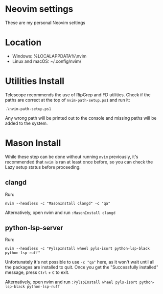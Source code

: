 # Neovim settings
These are my personal Neovim settings

# Location
- Windows: %LOCALAPPDATA%\nvim
- Linux and macOS: ~/.config/nvim/

# Utilities Install
Telescope recommends the use of RipGrep and FD utilities.
Check if the paths are correct at the top of `nvim-path-setup.ps1` and run it:
```
.\nvim-path-setup.ps1
```

Any wrong path will be printed out to the console and missing paths will be
added to the system.


# Mason Install
While these step can be done without running `nvim` previously, it's recommended
that `nvim` is ran at least once before, so you can check the Lazy setup status
before proceeding.

## clangd

Run:
```
nvim --headless -c "MasonInstall clangd" -c "qa"
```

Alternatively, open nvim and run `:MasonInstall clangd`

## python-lsp-server

Run:
```
nvim --headless -c "PylspInstall wheel pyls-isort python-lsp-black python-lsp-ruff"
```

Unfortunately it's not possible to use `-c "qa"` here, as it won't wait until
all the packages are installed to quit.
Once you get the "Successfully installed" message, press `Ctrl` + `C` to exit.

Alternatively, open nvim and run `:PylspInstall wheel pyls-isort python-lsp-black python-lsp-ruff`

